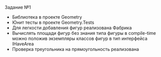Задание №1
- Библиотека в проекте Geometry
- Юнит тесты в проекте Geometry.Tests
- Для легкости добавления фигур реализована Фабрика
- Вычислять площади фигур без знания типа фигуры в compile-time можно положив экземпляры классов фигур в тип интерфейса IHaveArea
- Проверка треугольника на прямоугольность реализована